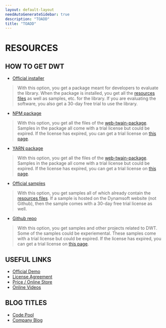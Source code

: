 ```yaml
---
layout: default-layout
needAutoGenerateSidebar: true
description: "TOADD"
title: "TOADD"
---
```


# RESOURCES

## HOW TO GET DWT

* [Official installer](https://www.dynamsoft.com/Downloads/WebTWAIN_Download.aspx)

> With this option, you get a package meant for developers to evaluate the library. When the package is installed, you get all the [resources files]({{site.about}}faqs.html#what-are-the-resources-files) as well as samples, etc. for the library. If you are evaluating the software, you also get a 30-day free trial to use the library.

* [NPM package](https://www.npmjs.com/package/dwt)

> With this option, you get all the files of the [web-twain-package](https://github.com/dynamsoft-dwt/web-twain-package). Samples in the package all come with a trial license but could be expired. If the license has expired, you can get a trial license on [this page](https://www.dynamsoft.com/customer/license/trialLicense).

* [YARN package](https://yarnpkg.com/package/dwt)

> With this option, you get all the files of the [web-twain-package](https://github.com/dynamsoft-dwt/web-twain-package). Samples in the package all come with a trial license but could be expired. If the license has expired, you can get a trial license on [this page](https://www.dynamsoft.com/customer/license/trialLicense).

* [Official samples](https://www.dynamsoft.com/Downloads/WebTWAIN-Sample-Download.aspx)

> With this option, you get samples all of which already contain the [resources files]({{site.about}}faqs.html#what-are-the-resources-files). If a sample is hosted on the Dynamsoft website (not Github), then the sample comes with a 30-day free trial license as well.

* [Github repo](https://github.com/dynamsoft-dwt)

> With this option, you get samples and other projects related to DWT. Some of the samples could be experiemental. These samples come with a trial license but could be expired. If the license has expired, you can get a trial license on [this page](https://www.dynamsoft.com/customer/license/trialLicense).

## USEFUL LINKS

* [Official Demo](https://demo.dynamsoft.com/dwt/online_demo_scan.aspx)
* [License Agreement](https://www.dynamsoft.com/Products/WebTwain_license.aspx)
* [Price / Online Store](https://www.dynamsoft.com/Secure/imaging-web-application-buyit.aspx#)
* [Online Videos](https://www.youtube.com/user/Dynamsoft)

## BLOG TITLES 

* [Code Pool](https://www.dynamsoft.com/codepool/?s=twain)
* [Company Blog](https://www.dynamsoft.com/blog/?x=0&y=0&s=twain)

 
